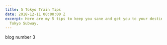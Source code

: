 ```yaml
---
title: 5 Tokyo Train Tips
date: 2018-12-11 00:00:00 Z
excerpt: Here are my 5 tips to keep you sane and get you to your destination on the
  Tokyo Subway.
---
```


blog number 3
